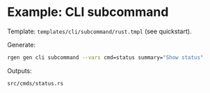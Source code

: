 # Example: CLI subcommand

Template: `templates/cli/subcommand/rust.tmpl` (see quickstart).

Generate:
```bash
rgen gen cli subcommand --vars cmd=status summary="Show status"
```

Outputs:

```
src/cmds/status.rs
```
